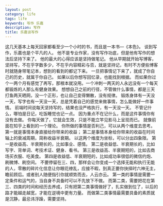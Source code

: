 ```yaml
---
layout: post
category: life
tags: life
keywords: 写作 乐嘉
description: 写作
title: 乐嘉谈写作
---
```


这几天基本上每天回家都看至少一个小时的书，而且是一本书—《本色》。
谈到写作，乐嘉也是个平凡的人。
他不是专业作家，没有写作功底，但是他有写作的想法后坚持下来了。
他的最大的心得应该是坚持做笔记。
他从早期就开始写博客，坚持写，不在乎字数多少，不在乎内容精彩与否，就是坚持记，有时不方便些博客时就随身带笔记本，想到的看到的都记下来。
一旦把事情记下来了，就成了你自己的历史，就属于你自己。
如果以后你想写回忆录，也能找到根据。
而如果你过个一两个月有感觉了再写，那根本就没用。一个冲刺一两天的人永远没有一个每天都锻炼的人那么有健身效果。
想想自己之前的行径，不管做什么事情，都是三天打鱼两天晒网，没一个正形，也让自己变得懒散，没有规律。
锻炼身体有一天没一天，写字也有一天没一天，总是凭着自己的感觉来做事情，怎么能做好一件事情。
前端时间说每天坚持写的，结果也没严格执行，有一天没一天。
不管记什么，哪怕是日记，吃饭睡觉也记一点。
因为重点不在记什么，而是这件事情你有没有去做。
你每天做了，它就会生效，只是不能立竿见影马上呈现而已。
就像前面在知乎上看到的一个理论。
你所做的事情是否利己，可以从两个维度去思考。
第一就是事情本身直接给你带来的收益；
第二是事情本身给你带来的收益在时间轴上的衰减周期，简称收益半衰期。
以这两个维度为坐标，可以分出四象限。
第一是收益高、半衰期长的，比如事业、感情。
第二是收益低、半衰期长的，比如写字、背单词、考技术证、健身、看书。
第三是收益高、半衰期短的，比如去商场买衣服、吃美食。
第四是收益低、半衰期短的，比如成功率很低的微信约炮、刷微博、刷空间。
不要停留在三、四，那样会让你变成一个选择无能和执行无能的人，零散的碎片化信息让你眼花缭乱，应接不暇，到真正要你抉择时六神无主，瞻前顾后。或者别人随便指引你就顺势而去，人云亦云。
第一类的事情是需要一定条件和运气的，当自身不具备时可以不先放下不做。
而第二类，需要把花在第三、四类的时间和经历去养成，只有把第二类事情做好了，扎实做到位了，以后的路才能越走越宽，才能在逆境中更有力量。
而做第二类事情最需要具备的素质就是沉静，最忌讳浮躁，需要坚持。